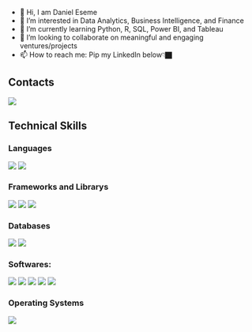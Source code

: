 - 👋 Hi, I am Daniel Eseme
- 🧠 I’m interested in Data Analytics, Business Intelligence, and Finance
- 🌱 I’m currently learning Python, R, SQL, Power BI, and Tableau
- 💞️ I’m looking to collaborate on meaningful and engaging ventures/projects
- 📫 How to reach me: Pip my LinkedIn below👇🏿

## Contacts
<a href="https://www.linkedin.com/in/daniel-eseme/"><img src="https://img.shields.io/badge/linkedin-%230077B5.svg?&style=for-the-badge&logo=linkedin&logoColor=white"></a>

<!---
DANIFIT/DANIFIT is a ✨ special ✨ repository because its `README.md` (this file) appears on your GitHub profile.
You can click the Preview link to take a look at your changes.
--->




## Technical Skills
### Languages
<p><img src="https://img.shields.io/badge/python-3670A0?style=for-the-badge&logo=python&logoColor=ffdd54">
<img src="https://img.shields.io/badge/R-276DC3?style=for-the-badge&logo=r&logoColor=white"></p>

### Frameworks and Librarys
<p><img src="https://img.shields.io/badge/numpy-%23013243.svg?style=for-the-badge&logo=numpy&logoColor=white">
<img src="https://img.shields.io/badge/pandas-%23150458.svg?style=for-the-badge&logo=pandas&logoColor=white">
<img src="https://img.shields.io/badge/Anaconda-%2344A833.svg?style=for-the-badge&logo=anaconda&logoColor=white">
</p>

### Databases
<p>
  <img src="https://img.shields.io/badge/mysql-%2300f.svg?style=for-the-badge&logo=mysql&logoColor=white">
  <img src="https://img.shields.io/badge/Microsoft%20SQL%20Sever-CC2927?style=for-the-badge&logo=microsoft%20sql%20server&logoColor=white">
</p>
  
### Softwares:
<p>
  <img src="https://img.shields.io/badge/pycharm-143?style=for-the-badge&logo=pycharm&logoColor=black&color=black&labelColor=green">
  <img src="https://img.shields.io/badge/Visual%20Studio%20Code-0078d7.svg?style=for-the-badge&logo=visual-studio-code&logoColor=white">
  <img src="https://img.shields.io/badge/Jupyter-F37626.svg?&style=for-the-badge&logo=Jupyter&logoColor=white">
  <img src="https://img.shields.io/badge/Power_Bi-F2C811?style=for-the-badge&logo=Power%20BI&logoColor=white">
  <img src="https://img.shields.io/badge/Tableau-Logo?style=for-the-badge&logo=Tableau&logoColor=white&labelColor=blue">
</p>

### Operating Systems
<p> 
<img src="https://img.shields.io/badge/Windows-%230078D6.svg?&style=for-the-badge&logo=windows&logoColor=white"> 
</p>

